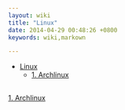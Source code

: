 ```yaml
---
layout: wiki
title: "Linux"
date: 2014-04-29 00:48:26 +0800
keywords: wiki,markown

---
```


*   [Linux](#toc1)
    *   [1. Archlinux](#toc_1.1)

</div>
<div class="neirong">

<h2 id="toc_1.1"></h2>

[1. Archlinux](./archlinux.html)
